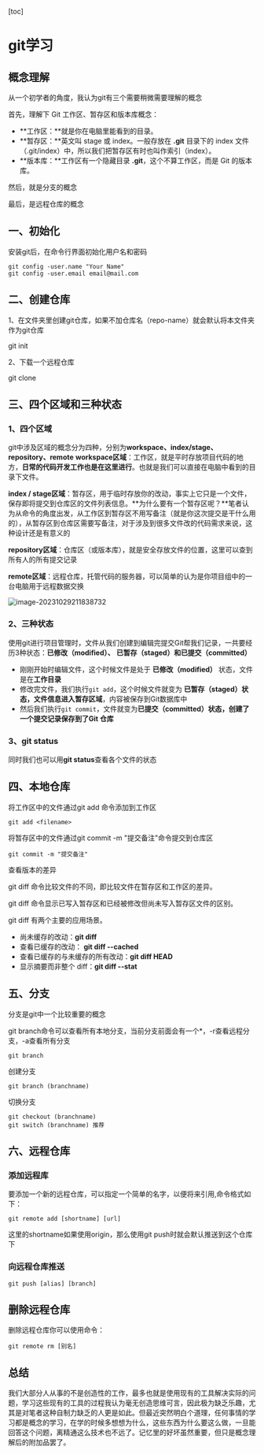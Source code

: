 [toc]

# git学习

## 概念理解

从一个初学者的角度，我认为git有三个需要稍微需要理解的概念

首先，理解下 Git 工作区、暂存区和版本库概念：

- **工作区：**就是你在电脑里能看到的目录。
- **暂存区：**英文叫 stage 或 index。一般存放在 **.git** 目录下的 index 文件（.git/index）中，所以我们把暂存区有时也叫作索引（index）。
- **版本库：**工作区有一个隐藏目录 **.git**，这个不算工作区，而是 Git 的版本库。

然后，就是分支的概念

最后，是远程仓库的概念



## 一、初始化

安装git后，在命令行界面初始化用户名和密码

```
git config -user.name "Your Name"
git config -user.email email@mail.com
```

## 二、创建仓库

1、在文件夹里创建git仓库，如果不加仓库名（repo-name）就会默认将本文件夹作为git仓库

git init <repo-name>

2、下载一个远程仓库

git clone <url>

## 三、四个区域和三种状态

### 1、四个区域

git中涉及区域的概念分为四种，分别为**workspace、index/stage、repository、remote**
**workspace区域**：工作区，就是平时存放项目代码的地方，**日常的代码开发工作也是在这里进行**。也就是我们可以直接在电脑中看到的目录下文件。

**index / stage区域**：暂存区，用于临时存放你的改动，事实上它只是一个文件，保存即将提交到仓库区的文件列表信息。**为什么要有一个暂存区呢？**笔者认为从命令的角度出发，从工作区到暂存区不用写备注（就是你这次提交是干什么用的），从暂存区到仓库区需要写备注，对于涉及到很多文件改的代码需求来说，这种设计还是有意义的

**repository区域**：仓库区（或版本库），就是安全存放文件的位置，这里可以查到所有人的所有提交记录

**remote区域**：远程仓库，托管代码的服务器，可以简单的认为是你项目组中的一台电脑用于远程数据交换

![image-20231029211838732](C:\Users\DELL\Desktop\learn-git\Daily_Summary\git学习.assets\image-20231029211838732.png)

### 2、三种状态

使用git进行项目管理时，文件从我们创建到编辑完提交Git帮我们记录，一共要经历3种状态：**已修改（modified）、** **已暂存（staged）**和**已提交（committed）**

- 刚刚开始时编辑文件，这个时候文件是处于 **已修改（modified）** 状态，文件是在**工作目录**
- 修改完文件，我们执行`git add`，这个时候文件就变为 **已暂存（staged）**状态，文件信息进入**暂存区域**，内容被保存到Git数据库中
- 然后我们执行`git commit`，文件就变为**已提交（committed）**状态，创建了一个提交记录保存到了**Git 仓库**

### 3、git status

同时我们也可以用**git status**查看各个文件的状态

## 四、本地仓库

将工作区中的文件通过git add <filename>命令添加到工作区

```
git add <filename>
```

将暂存区中的文件通过git commit -m "提交备注"命令提交到仓库区

```
git commit -m "提交备注"
```

查看版本的差异

git diff 命令比较文件的不同，即比较文件在暂存区和工作区的差异。

git diff 命令显示已写入暂存区和已经被修改但尚未写入暂存区文件的区别。

git diff 有两个主要的应用场景。

- 尚未缓存的改动：**git diff**
- 查看已缓存的改动： **git diff --cached**
- 查看已缓存的与未缓存的所有改动：**git diff HEAD**
- 显示摘要而非整个 diff：**git diff --stat**

## 五、分支

分支是git中一个比较重要的概念

git branch命令可以查看所有本地分支，当前分支前面会有一个*，-r查看远程分支，-a查看所有分支

```
git branch
```

创建分支

```
git branch (branchname)
```

切换分支

```
git checkout (branchname)
git switch (branchname) 推荐
```



## 六、远程仓库

### 添加远程库

要添加一个新的远程仓库，可以指定一个简单的名字，以便将来引用,命令格式如下：

```git
git remote add [shortname] [url]
```

这里的shortname如果使用origin，那么使用git push时就会默认推送到这个仓库下

### 向远程仓库推送

```
git push [alias] [branch]
```

## 删除远程仓库

删除远程仓库你可以使用命令：

```
git remote rm [别名]
```

## 总结

我们大部分人从事的不是创造性的工作，最多也就是使用现有的工具解决实际的问题，学习这些现有的工具的过程我认为毫无创造思维可言，因此极为缺乏乐趣，尤其是对笔者这种自制力缺乏的人更是如此。但最近突然明白个道理，任何事情的学习都是概念的学习，在学的时候多想想为什么，这些东西为什么要这么做，一旦能回答这个问题，离精通这么技术也不远了。记忆里的好坏虽然重要，但只是概念理解后的附加品罢了。

